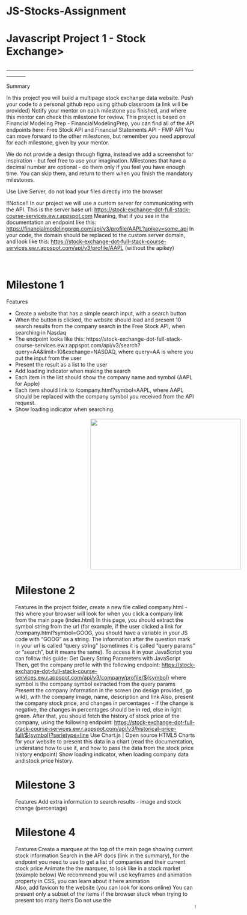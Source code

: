 # JS-Stocks-Assignment
 
 
 
 <h1>Javascript Project 1 - Stock Exchange></h1>
______________________________________________________________________________________

Summary

In this project you will build a multipage stock exchange data website.
Push your code to a personal github repo using github classroom (a link will be provided)
Notify your mentor on each milestone you finished, and where this mentor can check this milestone for review.
This project is based on Financial Modeling Prep - FinancialModelingPrep, you can find all of the API endpoints here: Free Stock API and Financial Statements API - FMP API
You can move forward to the other milestones, but remember you need approval for each milestone, given by your mentor. 

We do not provide a design through figma, instead we add a screenshot for inspiration - but feel free to use your imagination. 
Milestones that have a decimal number are optional - do them only if you feel you have enough time. You can skip them, and return to them when you finish the mandatory milestones.

Use Live Server, do not load your files directly into the browser

!!Notice!!
In our project we will use a custom server for communicating with the API. This is the server base url: https://stock-exchange-dot-full-stack-course-services.ew.r.appspot.com
Meaning, that if you see in the documentation an endpoint like this: https://financialmodelingprep.com/api/v3/profile/AAPL?apikey=some_api
In your code, the domain should be replaced  to the custom server domain, and look like this:  https://stock-exchange-dot-full-stack-course-services.ew.r.appspot.com/api/v3/profile/AAPL (without the apikey)
<br><br><br>

<h1>Milestone 1</h1>

Features
<ul>
 <li>Create a website that has a simple search input, with a search button</li>
<li>When the button is clicked, the website should load and present 10 search results from the company search in the Free Stock API, when searching in Nasdaq</li>
<li>The endpoint looks like this: https://stock-exchange-dot-full-stack-course-services.ew.r.appspot.com/api/v3/search?query=AA&limit=10&exchange=NASDAQ, where query=AA is where you put the input from the user</li>
 <li>Present the result as a list to the user</li>
 <li>Add loading indicator when making the search</li>
 <li>Each item in the list should show the company name and symbol (AAPL for Apple)</li>
<li>Each item should link to /company.html?symbol=AAPL, where AAPL should be replaced with the company symbol you received from the API request.</li>
 <li>Show loading indicator when searching.</li><br>
<img src="https://user-images.githubusercontent.com/49821742/132095648-81362d42-a139-479d-a38e-4c2316ae2bab.png" height="400px" weight="350px" style="margin-left: 200px;">
<br>

 <h1>Milestone 2</h1>

Features
In the project folder, create a new file called company.html - this where your browser will look for when you click a company link from the main page (index.html)
In this page, you should extract the symbol string from the url (for example, if the user clicked a link for /company.html?symbol=GOOG, you should have a variable in your JS code with “GOOG” as a string.
The information after the question mark in your url is called “query string” (sometimes it is called “query params” or “search”, but it means the same). To access it in your JavaScript you can follow this guide: Get Query String Parameters with JavaScript
  Then, get the company profile with the following endpoint: https://stock-exchange-dot-full-stack-course-services.ew.r.appspot.com/api/v3/company/profile/${symbol} where symbol is the company symbol extracted from the query params
Present the company information in the screen (no design provided, go wild), with the company image, name, description and link
Also, present the company stock price, and changes in percentages - if the change is negative, the changes in percentages should be in red, else in light green.
After that, you should fetch the history of stock price of the company, using the following endpoint: https://stock-exchange-dot-full-stack-course-services.ew.r.appspot.com/api/v3/historical-price-full/${symbol}?serietype=line
Use Chart.js | Open source HTML5 Charts for your website to present this data in a chart (read the documentation, understand how to use it, and how to pass the data from the stock price history endpoint)
Show loading indicator, when loading company data and stock price history.


 <h1>Milestone 3</h1>

Features
Add extra information to search results - image and stock change (percentage)
 
<h1>Milestone 4</h1>
 
Features
Create a marquee at the top of the main page showing current stock information
Search in the API docs (link in the summary), for the endpoint you need to use to get a list of companies and their current stock price
Animate the the marquee, to look like in a stock market (example below)
We recommend you will use keyframes and animation property in CSS, you can learn about it here animation    
Also, add favicon to the website (you can look for icons online)
You can present only a subset of the items if the browser stuck when trying to present too many items
Do not use the <marquee> tag. (see the alert here: https://developer.mozilla.org/en-US/docs/Web/HTML/Element/marquee)




